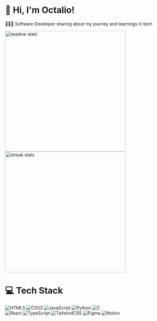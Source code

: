 # 👋 Hi, I'm Octalio!
👩🏻‍💻 Software Developer sharing about my journey and learnings in tech<br/>

<!-- GitHub stats from https://github.com/anuraghazra/github-readme-stats -->
 <div>
  <img width=390 src="https://github-readme-stats-salesp07.vercel.app/api?username=xctalio&count_private=true&show_icons=true&theme=react&rank_icon=github&border_radius=10" alt="readme stats" />
   <br>
  <img width=390 src="https://github-readme-streak-stats-salesp07.vercel.app/?user=xctalio&count_private=true&theme=react&border_radius=10" alt="streak stats"/>
</div>
  
# 💻 Tech Stack
<!-- Badges from https://github.com/Ileriayo/markdown-badges -->
![HTML5](https://img.shields.io/badge/html5-%23E34F26.svg?style=for-the-badge&logo=html5&logoColor=white)
![CSS3](https://img.shields.io/badge/css3-%231572B6.svg?style=for-the-badge&logo=css3&logoColor=white)
![JavaScript](https://img.shields.io/badge/javascript-%23323330.svg?style=for-the-badge&logo=javascript&logoColor=%23F7DF1E)
![Python](https://img.shields.io/badge/python-3670A0?style=for-the-badge&logo=python&logoColor=ffdd54)
![C](https://img.shields.io/badge/c-%2300599C.svg?style=for-the-badge&logo=c&logoColor=white)<br/>
![React](https://img.shields.io/badge/react-%2320232a.svg?style=for-the-badge&logo=react&logoColor=%2361DAFB)
![TypeScript](https://img.shields.io/badge/typescript-%23007ACC.svg?style=for-the-badge&logo=typescript&logoColor=white)
![TailwindCSS](https://img.shields.io/badge/tailwindcss-%2338B2AC.svg?style=for-the-badge&logo=tailwind-css&logoColor=white)
![Figma](https://img.shields.io/badge/figma-%23F24E1E.svg?style=for-the-badge&logo=figma&logoColor=white)
![Notion](https://img.shields.io/badge/Notion-%23000000.svg?style=for-the-badge&logo=notion&logoColor=white)
<!-- END YOUTUBE-CARDS -->
